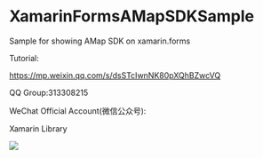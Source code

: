 # XamarinFormsAMapSDKSample
Sample for showing AMap SDK on xamarin.forms

Tutorial:

https://mp.weixin.qq.com/s/dsSTcIwnNK80pXQhBZwcVQ

QQ Group:313308215

WeChat Official Account(微信公众号):

Xamarin Library

<img src="https://raw.githubusercontent.com/jingliancui/XamarinFormsAMapSDKSample/master/Images/wechatqrcode.jpg"/>
